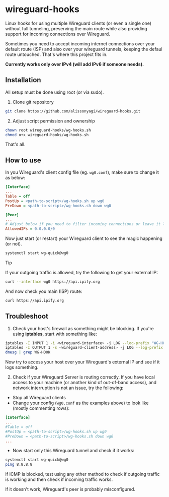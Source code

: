 # wireguard-hooks
Linux hooks for using multiple Wireguard clients (or even a single one) without full tunneling, preserving the main route while also providing support for incoming connections over Wireguard.

Sometimes you need to accept incoming internet connections over your default route (ISP) and also over your wireguard tunnels, keeping the defaul route untouched. That's where this project fits in.

**Currently works only over IPv4 (will add IPv6 if someone needs).**

## Installation
All setup must be done using root (or via sudo).

1. Clone git repository
```bash
git clone https://github.com/alissonyagi/wireguard-hooks.git
```
2. Adjust script permission and ownership
```bash
chown root wireguard-hooks/wg-hooks.sh
chmod u+x wireguard-hooks/wg-hooks.sh
```

That's all.

## How to use

In you Wireguard's client config file (eg. `wg0.conf`), make sure to change it as below:

```ini
[Interface]
...
Table = off
PostUp = <path-to-script>/wg-hooks.sh up wg0
PreDown = <path-to-script>/wg-hooks.sh down wg0

[Peer]
...
# Adjust below if you need to filter incoming connections or leave it like this to accept from any
AllowedIPs = 0.0.0.0/0
```

Now just start (or restart) your Wireguard client to see the magic happening (or not).

```bash
systemctl start wg-quick@wg0
```

> [!TIP]
> If your outgoing traffic is allowed, try the following to get your external IP:
> ```bash
> curl --interface wg0 https://api.ipify.org
> ```
> And now check you main (ISP) route:
> ```bash
> curl https://api.ipify.org
> ```

## Troubleshoot

1. Check your host's firewall as something might be blocking. If you're using **iptables**, start with something like:
  ```bash
  iptables -I INPUT 1 -i <wireguard-interface> -j LOG --log-prefix "WG-HOOK-INPUT: "
  iptables -I OUTPUT 1 -s <wireguard-client-address> -j LOG --log-prefix "WG-HOOK-OUTPUT: "
  dmesg | grep WG-HOOK
  ```

  Now try to access your host over your Wireguard's external IP and see if it logs something.

2. Check if your Wireguard Server is routing correctly.
  If you have local access to your machine (or another kind of out-of-band access), and network interruption is not an issue, try the following:

  - Stop all Wireguard clients
  - Change your config (`wg0.conf` as the examples above) to look like (mostly commenting rows):
  ```ini
  [Interface]
  ...
  #Table = off
  #PostUp = <path-to-script>/wg-hooks.sh up wg0
  #PreDown = <path-to-script>/wg-hooks.sh down wg0
  ...
  ```
  - Now start only this Wireguard tunnel and check if it works:
  ```bash
  systemctl start wg-quick@wg0
  ping 8.8.8.8
  ```
  If ICMP is blocked, test using any other method to check if outgoing traffic is working and then check if incoming traffic works.

  If it doesn't work, Wireguard's peer is probably misconfigured.


